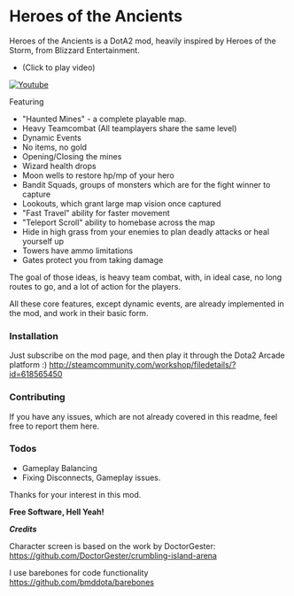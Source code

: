 # Heroes of the Ancients

Heroes of the Ancients is a DotA2 mod, heavily inspired by Heroes of the Storm, from Blizzard Entertainment.
- (Click to play video)

[![Youtube](https://i.imgur.com/wtsnNCX.jpg)](https://www.youtube.com/watch?v=DE3Svc-Yvdg)


Featuring
  - "Haunted Mines" - a complete playable map.
  - Heavy Teamcombat (All teamplayers share the same level)
  - Dynamic Events
  - No items, no gold
  - Opening/Closing the mines
  - Wizard health drops
  - Moon wells to restore hp/mp of your hero
  - Bandit Squads, groups of monsters which are for the fight winner to capture
  - Lookouts, which grant large map vision once captured
  - "Fast Travel" ability for faster movement
  - "Teleport Scroll" ability to homebase across the map
  - Hide in high grass from your enemies to plan deadly attacks or heal yourself up
  - Towers have ammo limitations
  - Gates protect you from taking damage

The goal of those ideas, is heavy team combat, with, in ideal case, no long routes to go, and a lot of action for the players.

All these core features, except dynamic events, are already implemented in the mod, and work in their basic form.

### Installation
Just subscribe on the mod page, and then play it through the Dota2 Arcade platform :)
http://steamcommunity.com/workshop/filedetails/?id=618565450

### Contributing
If you have any issues, which are not already covered in this readme, feel free to report them here.

### Todos
- Gameplay Balancing
- Fixing Disconnects, Gameplay issues.

Thanks for your interest in this mod.

**Free Software, Hell Yeah!**

***Credits***

Character screen is based on the work by DoctorGester:
https://github.com/DoctorGester/crumbling-island-arena

I use barebones for code functionality
https://github.com/bmddota/barebones
